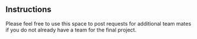 ## Instructions

Please feel free to use this space to post requests for additional team mates if you do not already have a team for the final project.

